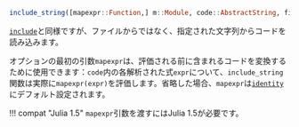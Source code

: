 ```julia
include_string([mapexpr::Function,] m::Module, code::AbstractString, filename::AbstractString="string")
```

[`include`](@ref)と同様ですが、ファイルからではなく、指定された文字列からコードを読み込みます。

オプションの最初の引数`mapexpr`は、評価される前に含まれるコードを変換するために使用できます：`code`内の各解析された式`expr`について、`include_string`関数は実際に`mapexpr(expr)`を評価します。省略した場合、`mapexpr`は[`identity`](@ref)にデフォルト設定されます。

!!! compat "Julia 1.5"
    `mapexpr`引数を渡すにはJulia 1.5が必要です。

